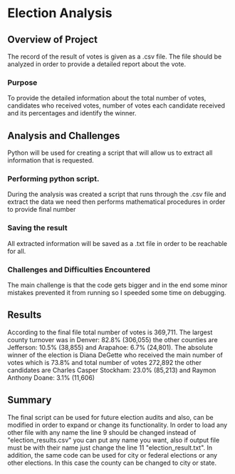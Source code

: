 # Election Analysis

## Overview of Project
The record of the result of votes is given as a .csv file. The file should be analyzed in order to provide a detailed report about the vote.

### Purpose
To provide the detailed information about the total number of votes, candidates who received votes, number of votes each candidate received  and its percentages and identify the winner.

## Analysis and Challenges
Python will be used for creating a script that will allow us to extract all information that is requested.

### Performing python script.
During the analysis was created a script that runs through the .csv file and extract the data we need then performs mathematical procedures in order to provide final number

### Saving the result
All extracted information will be saved as a .txt file in order to be reachable for all.

### Challenges and Difficulties Encountered
The main challenge is that the code gets bigger and in the end some minor mistakes prevented it from running so I speeded some time on debugging.

## Results
According to the final file total number of votes is 369,711. The largest county turnover was in Denver: 82.8% (306,055) the other counties are Jefferson: 10.5% (38,855) and Arapahoe: 6.7% (24,801). The absolute winner of the election is Diana DeGette who received the main number of votes which is 73.8% and total number of votes 272,892 the other candidates are Charles Casper Stockham: 23.0% (85,213) and Raymon Anthony Doane: 3.1% (11,606)

## Summary
The final script can be used for future election audits and also, can be modified in order to expand or change its functionality. In order to load any other file with any name the line 9 should be changed instead of "election_results.csv" you can put any name you want, also if output file must be with their name just change the line 11 "election_result.txt". In addition, the same code can be used for city or federal elections or any other elections. In this case the county can be changed to city or state.
